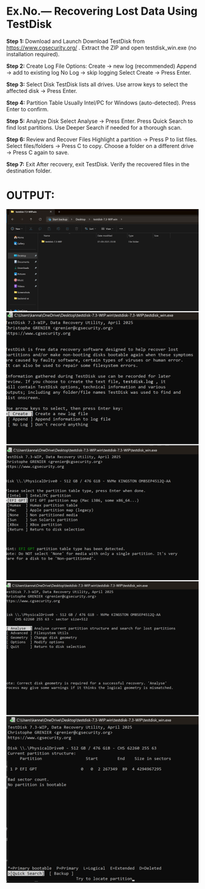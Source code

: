 # Ex.No.— Recovering Lost Data Using TestDisk

**Step 1:** Download and Launch
Download TestDisk from https://www.cgsecurity.org/
.
Extract the ZIP and open testdisk_win.exe (no installation required).

**Step 2:** Create Log File
Options:
Create → new log (recommended)
Append → add to existing log
No Log → skip logging
Select Create → Press Enter.

**Step 3:** Select Disk
TestDisk lists all drives.
Use arrow keys to select the affected disk → Press Enter.

**Step 4:** Partition Table
Usually Intel/PC for Windows (auto-detected).
Press Enter to confirm.

**Step 5:** Analyze Disk
Select Analyse → Press Enter.
Press Quick Search to find lost partitions.
Use Deeper Search if needed for a thorough scan.

**Step 6:** Review and Recover Files
Highlight a partition → Press P to list files.
Select files/folders → Press C to copy.
Choose a folder on a different drive → Press C again to save.

**Step 7:** Exit
After recovery, exit TestDisk.
Verify the recovered files in the destination folder.

# OUTPUT:
![TESTDISK](assets/testdisk1.png)
![TESTDISK](assets/testdisk2.png)
![TESTDISK](assets/testdisk3.png)
![TESTDISK](assets/testdisk4.png)
![TESTDISK](assets/testdisk5.png)